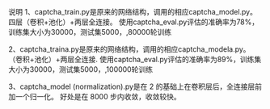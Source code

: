 说明
1、captcha_train.py是原来的网络结构，调用的相应captcha_model.py。
   四层（卷积+池化）+两层全连接。
   使用captcha_eval.py评估的准确率为78%，训练集大小为30000，测试集5000，,80000轮训练

2、captcha_traina.py是原来的网络结构，调用的相应captcha_modela.py。
   （卷积+池化）+两层全连接.
   使用captcha_eval.py评估的准确率为89%，训练集大小为30000，测试集5000，,100000轮训练

3、captcha_model (normalization).py是在 2 的基础上在卷积层后，全连接层前加一个归一化。
   好处是在 8000 步内收敛，收敛较快。
